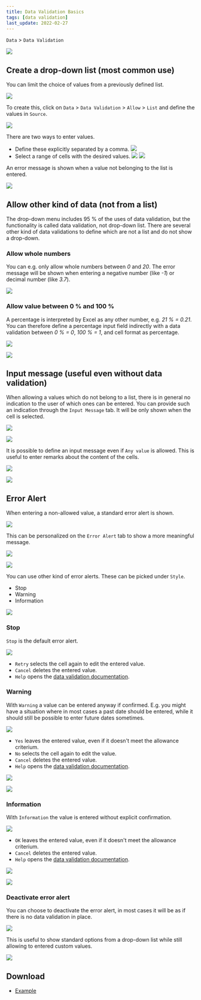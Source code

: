 ```yaml
---
title: Data Validation Basics
tags: [data validation]
last_update: 2022-02-27
---
```


`Data` > `Data Validation`

![](/assets/2022/data-validation/ribbon-data-validation-en.png)

## Create a drop-down list (most common use)


You can limit the choice of values from a previously defined list.

![](/assets/2022/data-validation/dropdown-fruits-en.png)

To create this, click on `Data` > `Data Validation` > `Allow` > `List` and define the values in `Source`.

![](/assets/2022/data-validation/data-validation-settings-list-en.png)

There are two ways to enter values.

- Define these explicitly separated by a comma.
![](/assets/2022/data-validation/dropdown-list-explicit-en.png)
- Select a range of cells with the desired values.
![](/assets/2022/data-validation/dropdown-list-source-1-en.png)
![](/assets/2022/data-validation/dropdown-list-source-2-en.png)

An error message is shown when a value not belonging to the list is entered.

![](/assets/2022/data-validation/dropdown-pineapple-error-en.png)
 

## Allow other kind of data (not from a list)

The drop-down menu includes 95 % of the uses of data validation, but the functionality is called data validation, not drop-down list.
There are several other kind of data validations to define which are not a list and do not show a drop-down.

### Allow whole numbers

You can e.g. only allow whole numbers between *0* and *20*.
The error message will be shown when entering a negative number (like *-1*) or decimal number (like *3.7*).

![](/assets/2022/data-validation/whole-number-0-20-en.png)

### Allow value between 0 % and 100 %

A percentage is interpreted by Excel as any other number, e.g. *21 % = 0.21*.
You can therefore define a percentage input field indirectly with a data validation between  *0 % = 0*, *100 % = 1*, and cell format as percentage.

![](/assets/2022/data-validation/percent-0-100-validation-en.png)

![](/assets/2022/data-validation/percent-0-100-format-en.png)

## Input message (useful even without data validation)

When allowing a values which do not belong to a list, there is in general no indication to the user of which ones can be entered.
You can provide such an indication through the `Input Message` tab.
It will be only shown when the cell is selected.

![](/assets/2022/data-validation/input-message-definition-1-en.png)

![](/assets/2022/data-validation/input-message-example-1-en.png)

It is possible to define an input message even if `Any value` is allowed.
This is useful to enter remarks about the content of the cells.

![](/assets/2022/data-validation/input-message-definition-2-en.png)

![](/assets/2022/data-validation/input-message-example-2-en.png)

## Error Alert

When entering a non-allowed value, a standard error alert is shown.

![](/assets/2022/data-validation/error-stop-standard-en.png)

This can be personalized on the `Error Alert` tab to show a more meaningful message.

![](/assets/2022/data-validation/error-stop-custom-def-en.png)

![](/assets/2022/data-validation/error-stop-custom-msg-en.png)

You can use other kind of error alerts.
These can be picked under `Style`.
- Stop
- Warning
- Information

![](/assets/2022/data-validation/error-kind-dropdown-en.png)

### Stop

`Stop` is the default error alert.

![](/assets/2022/data-validation/error-stop-standard-en.png)

- `Retry` selects the cell again to edit the entered value.
- `Cancel` deletes the entered value. 
- `Help` opens the [data validation documentation](https://support.microsoft.com/en-us/office/apply-data-validation-to-cells-29fecbcc-d1b9-42c1-9d76-eff3ce5f7249).

### Warning

With `Warning` a value can be entered anyway if confirmed.
E.g. you might have a situation where in most cases a past date should be entered, while it should still be possible to enter future dates sometimes.

![](/assets/2022/data-validation/error-warning-standard-en.png)

- `Yes` leaves the entered value, even if it doesn't meet the allowance criterium.
- `No` selects the cell again to edit the value.
- `Cancel` deletes the entered value. 
- `Help` opens the [data validation documentation](https://support.microsoft.com/en-us/office/apply-data-validation-to-cells-29fecbcc-d1b9-42c1-9d76-eff3ce5f7249).

![](/assets/2022/data-validation/error-warning-custom-def-en.png)

![](/assets/2022/data-validation/error-warning-custom-msg-en.png)

### Information

With `Information` the value is entered without explicit confirmation.

![](/assets/2022/data-validation/error-information-standard-en.png)

- `OK` leaves the entered value, even if it doesn't meet the allowance criterium.
- `Cancel` deletes the entered value. 
- `Help` opens the [data validation documentation](https://support.microsoft.com/en-us/office/apply-data-validation-to-cells-29fecbcc-d1b9-42c1-9d76-eff3ce5f7249).

![](/assets/2022/data-validation/error-information-custom-def-en.png)

![](/assets/2022/data-validation/error-information-custom-msg-en.png)

### Deactivate error alert

You can choose to deactivate the error alert, in most cases it will be as if there is no data validation in place.

![](/assets/2022/data-validation/error-no-message-en.png)

This is useful to show standard options from a drop-down list while still allowing to entered custom values.

![](/assets/2022/data-validation/error-no-message-example-en.png)

## Download

- [Example](/assets/2022/data-validation/01-data-validation-example-en.xlsx)
